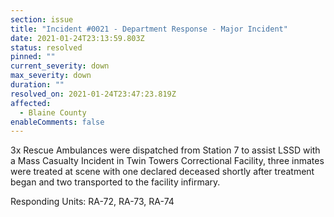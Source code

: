 ```yaml
---
section: issue
title: "Incident #0021 - Department Response - Major Incident"
date: 2021-01-24T23:13:59.803Z
status: resolved
pinned: ""
current_severity: down
max_severity: down
duration: ""
resolved_on: 2021-01-24T23:47:23.819Z
affected:
  - Blaine County
enableComments: false
---
```

3x Rescue Ambulances were dispatched from Station 7 to assist LSSD with a Mass Casualty Incident in Twin Towers Correctional Facility, three inmates were treated at scene with one declared deceased shortly after treatment began and two transported to the facility infirmary.

Responding Units: RA-72, RA-73, RA-74